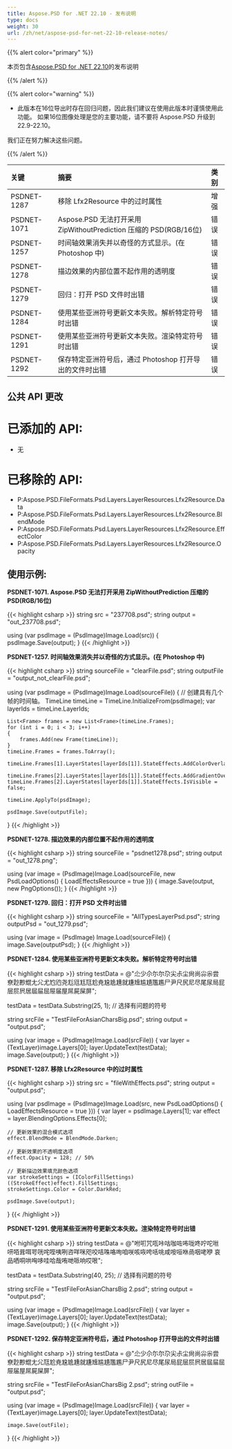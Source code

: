 ```yaml
---
title: Aspose.PSD for .NET 22.10 - 发布说明
type: docs
weight: 30
url: /zh/net/aspose-psd-for-net-22-10-release-notes/
---
```


{{% alert color="primary" %}}

本页包含[Aspose.PSD for .NET 22.10](https://www.nuget.org/packages/Aspose.PSD/)的发布说明

{{% /alert %}}

{{% alert color="warning" %}}

- 此版本在16位导出时存在回归问题，因此我们建议在使用此版本时谨慎使用此功能。
如果16位图像处理是您的主要功能，请不要将 Aspose.PSD 升级到 22.9-22.10。

我们正在努力解决这些问题。

{{% /alert %}}

|**关键**|**摘要**|**类别**|
| :- | :- | :- |
|PSDNET-1287|移除 Lfx2Resource 中的过时属性|增强|
|PSDNET-1071|Aspose.PSD 无法打开采用 ZipWithoutPrediction 压缩的 PSD(RGB/16位)|错误|
|PSDNET-1257|时间轴效果消失并以奇怪的方式显示。(在 Photoshop 中)|错误|
|PSDNET-1278|描边效果的内部位置不起作用的透明度|错误|
|PSDNET-1279|回归：打开 PSD 文件时出错|错误|
|PSDNET-1284|使用某些亚洲符号更新文本失败。解析特定符号时出错|错误|
|PSDNET-1291|使用某些亚洲符号更新文本失败。渲染特定符号时出错|错误|
|PSDNET-1292|保存特定亚洲符号后，通过 Photoshop 打开导出的文件时出错|错误|


## **公共 API 更改**
# **已添加的 API:**
- 无


# **已移除的 API:**
- P:Aspose.PSD.FileFormats.Psd.Layers.LayerResources.Lfx2Resource.Data
- P:Aspose.PSD.FileFormats.Psd.Layers.LayerResources.Lfx2Resource.BlendMode
- P:Aspose.PSD.FileFormats.Psd.Layers.LayerResources.Lfx2Resource.EffectColor
- P:Aspose.PSD.FileFormats.Psd.Layers.LayerResources.Lfx2Resource.Opacity


## **使用示例:**

**PSDNET-1071. Aspose.PSD 无法打开采用 ZipWithoutPrediction 压缩的 PSD(RGB/16位)**

{{< highlight csharp >}}
string src = "237708.psd";
string output = "out_237708.psd";

using (var psdImage = (PsdImage)Image.Load(src))
{
    psdImage.Save(output);
}
{{< /highlight >}}

**PSDNET-1257. 时间轴效果消失并以奇怪的方式显示。(在 Photoshop 中)**

{{< highlight csharp >}}
string sourceFile = "clearFile.psd";
string outputFile = "output_not_clearFile.psd";

using (var psdImage = (PsdImage)Image.Load(sourceFile))
{
    // 创建具有几个帧的时间轴。
    TimeLine timeLine = TimeLine.InitializeFrom(psdImage);
    var layerIds = timeLine.LayerIds;

    List<Frame> frames = new List<Frame>(timeLine.Frames);
    for (int i = 0; i < 3; i++)
    {
        frames.Add(new Frame(timeLine));
    }
    timeLine.Frames = frames.ToArray();

    timeLine.Frames[1].LayerStates[layerIds[1]].StateEffects.AddColorOverlay();

    timeLine.Frames[2].LayerStates[layerIds[1]].StateEffects.AddGradientOverlay();
    timeLine.Frames[2].LayerStates[layerIds[1]].StateEffects.IsVisible = false;

    timeLine.ApplyTo(psdImage);

    psdImage.Save(outputFile);
}
{{< /highlight >}}

**PSDNET-1278. 描边效果的内部位置不起作用的透明度**

{{< highlight csharp >}}
string sourceFile = "psdnet1278.psd";
string output = "out_1278.png";

using (var image = (PsdImage)Image.Load(sourceFile, new PsdLoadOptions() { LoadEffectsResource = true }))
{
    image.Save(output, new PngOptions());
}
{{< /highlight >}}

**PSDNET-1279. 回归：打开 PSD 文件时出错**

{{< highlight csharp >}}
string sourceFile = "AllTypesLayerPsd.psd";
string outputPsd = "out_1279.psd";

using (var image = (PsdImage) Image.Load(sourceFile))
{
    image.Save(outputPsd);
}
{{< /highlight >}}

**PSDNET-1284. 使用某些亚洲符号更新文本失败。解析特定符号时出错**

{{< highlight csharp >}}
string testData = @"尐少尒尓尔尕尖尗尘尙尚尛尜尝尞尟尠尡尢尣尤尥尦尧尨尩尪尫尬尭尮尯尰就尲尳尴尵尶尷尸尹尺尻尼尽尾尿局屁层屃屄居屆屇屈屉届屋屌屍屎屏";

testData = testData.Substring(25, 1); // 选择有问题的符号

string srcFile = "TestFileForAsianCharsBig.psd";
string output = "output.psd";

using (var image = (PsdImage)Image.Load(srcFile))
{
    var layer = (TextLayer)image.Layers[0];
    layer.UpdateText(testData);
    image.Save(output);
}
{{< /highlight >}}

**PSDNET-1287. 移除 Lfx2Resource 中的过时属性**

{{< highlight csharp >}}
string src = "fileWithEffects.psd";
string output = "output.psd";

using (var psdImage = (PsdImage)Image.Load(src, new PsdLoadOptions() { LoadEffectsResource = true }))
{
    var layer = psdImage.Layers[1];
    var effect = layer.BlendingOptions.Effects[0];

    // 更新效果的混合模式选项
    effect.BlendMode = BlendMode.Darken;

    // 更新效果的不透明度选项
    effect.Opacity = 128; // 50%

    // 更新描边效果填充颜色选项
    var strokeSettings = (IColorFillSettings)((StrokeEffect)effect).FillSettings;
    strokeSettings.Color = Color.DarkRed;

    psdImage.Save(output);
}
{{< /highlight >}}

**PSDNET-1291. 使用某些亚洲符号更新文本失败。渲染特定符号时出错**

{{< highlight csharp >}}
string testData = @"咐咑咒咓咔咕咖咗咘咙咚咛咜咝咞咟咠咡咢咣咤咥咦咧咨咩咪咫咬咭咮咯咰咱咲咳咴咵咶咷咸咹咺咻咼咽咾咿
哀品哂哃哄哅哆哇哈哉哊哋哌响哎哏";

testData = testData.Substring(40, 25); // 选择有问题的符号

string srcFile = "TestFileForAsianCharsBig 2.psd";
string output = "output.psd";

using (var image = (PsdImage)Image.Load(srcFile))
{
    var layer = (TextLayer)image.Layers[0];
    layer.UpdateText(testData);
    image.Save(output);
}
{{< /highlight >}}

**PSDNET-1292. 保存特定亚洲符号后，通过 Photoshop 打开导出的文件时出错**

{{< highlight csharp >}}
string testData = @"尐少尒尓尔尕尖尗尘尙尚尛尜尝尞尟尠尡尢尣尫尬尭尮尯尰就尲尳尴尵尶尷尸尹尺尻尼尽尾尿局屁层屃屄居屆屇屈屉届屋屌屍屎屏";

string srcFile = "TestFileForAsianCharsBig 2.psd";
string outFile = "output.psd";

using (var image = (PsdImage)Image.Load(srcFile))
{
    var layer = (TextLayer)image.Layers[0];
    layer.UpdateText(testData);

    image.Save(outFile);
}
{{< /highlight >}}
